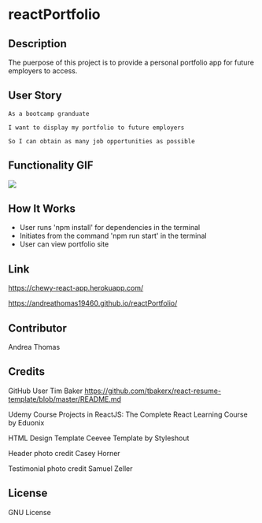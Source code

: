 # reactPortfolio

## Description

The puerpose of this project is to provide a personal portfolio app for future employers to access. 

## User Story

```
As a bootcamp granduate 

I want to display my portfolio to future employers

So I can obtain as many job opportunities as possible

```
## Functionality GIF

<img src = 'react-portfolio/public/images/screenshot.png'>


## How It Works

* User runs 'npm install' for dependencies in the terminal
* Initiates from the command 'npm run start' in the terminal
* User can view portfolio site

## Link

https://chewy-react-app.herokuapp.com/

https://andreathomas19460.github.io/reactPortfolio/


## Contributor

Andrea Thomas


## Credits
GitHub User
Tim Baker
https://github.com/tbakerx/react-resume-template/blob/master/README.md

Udemy Course
Projects in ReactJS: The Complete React Learning Course by Eduonix

HTML Design Template
Ceevee Template by Styleshout

Header photo credit
Casey Horner

Testimonial photo credit
Samuel Zeller

## License

GNU License
